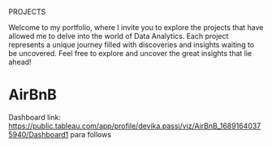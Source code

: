 PROJECTS

Welcome to my portfolio, where I invite you to explore the projects that have allowed me to delve into the world of Data Analytics. Each project represents a unique journey filled with discoveries and insights waiting to be uncovered. Feel free to explore and uncover the great insights that lie ahead!

# AirBnB 
Dashboard link: https://public.tableau.com/app/profile/devika.passi/viz/AirBnB_16891640375940/Dashboard1
para follows
